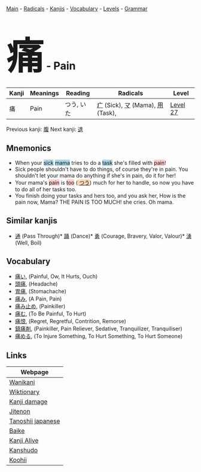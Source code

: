 <style> bigfont {font-size: 100px}</style>
[Main](../README.md) -
[Radicals](../radicals.md) -
[Kanjis](../kanjis.md) -
[Vocabulary](../vocabulary.md) -
[Levels](../levels.md) -
[Grammar](../grammar.md)
# <bigfont> 痛</bigfont> - Pain 

| Kanji | Meanings | Reading | Radicals | Level |
| --- | --- | --- | --- | --- |
| 痛 | Pain | つう, いた | [疒](../radicals/疒.md) (Sick), [マ](../radicals/マ.md) (Mama), [用](../radicals/用.md) (Task),  | [Level 27](../levels/wk_level27.md) |

Previous kanji: [腹](腹.md) Next kanji: [退](退.md) 

## Mnemonics
 * When your <span style="background-color:#ADD8E6"> sick</span> <span style="background-color:#ADD8E6"> mama</span> tries to do a <span style="background-color:#ADD8E6"> task</span> she's filled with <span style="background-color:#ffcccb"> pain</span>!
* Sick people shouldn't have to do things, of course they're in pain. You shouldn't let your mama do anything if she's in pain, do it for her!
* Your mama's <span style="background-color:#ffcccb"> pain</span> is <span style="background-color:#ffcccb"> too</span> (<span style="background-color:#fed8b1"> [つう](https://jisho.org/search/つう)</span>) much for her to handle, so now you have to do all of her tasks too.
* You finish doing your tasks and hers too, and you ask her, How is the pain now, Mama? THE PAIN IS TOO MUCH! she cries. Oh mama.


## Similar kanjis
 * [通](通.md) (Pass Through)* [踊](踊.md) (Dance)* [勇](勇.md) (Courage, Bravery, Valor, Valour)* [湧](湧.md) (Well, Boil)


## Vocabulary
 * [痛い](../vocabulary/痛.md), (Painful, Ow, It Hurts, Ouch)
* [頭痛](../vocabulary/痛.md), (Headache)
* [胃痛](../vocabulary/痛.md), (Stomachache)
* [痛み](../vocabulary/痛.md), (A Pain, Pain)
* [痛み止め](../vocabulary/痛.md), (Painkiller)
* [痛む](../vocabulary/痛.md), (To Be Painful, To Hurt)
* [痛恨](../vocabulary/痛.md), (Regret, Regretful, Contrition, Remorse)
* [鎮痛剤](../vocabulary/痛.md), (Painkiller, Pain Reliever, Sedative, Tranquilizer, Tranquiliser)
* [痛める](../vocabulary/痛.md), (To Injure Something, To Hurt Something, To Hurt Someone)



## Links 

| Webpage |
| --- |
| [Wanikani          ](https://www.wanikani.com/kanji/痛) |
| [Wiktionary        ](https://en.wiktionary.org/wiki/痛) |
| [Kanji damage      ](http://www.kanjidamage.com/kanji/search?utf8=✓&q=痛) |
| [Jitenon           ](https://jitenon.com/kanji/痛) |
| [Tanoshii japanese ](https://www.tanoshiijapanese.com/dictionary/kanji.cfm?k=痛) |
| [Baike             ](https://baike.baidu.com/item/痛) |
| [Kanji Alive       ](https://app.kanjialive.com/痛) |
| [Kanshudo          ](https://www.kanshudo.com/searchmn?q=痛) |
| [Koohii            ](https://kanji.koohii.com/study/kanji/痛) |
